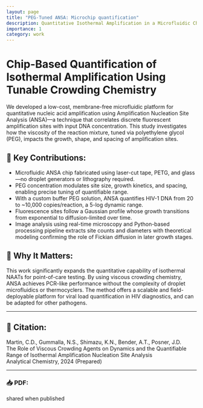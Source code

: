 ```yaml
---
layout: page
title: "PEG-Tuned ANSA: Microchip quantification"
description: Quantitative Isothermal Amplification in a Microfluidic Chip
importance: 1
category: work
---
```


# Chip-Based Quantification of Isothermal Amplification Using Tunable Crowding Chemistry

We developed a low-cost, membrane-free microfluidic platform for quantitative nucleic acid amplification using Amplification Nucleation Site Analysis (ANSA)—a technique that correlates discrete fluorescent amplification sites with input DNA concentration. This study investigates how the viscosity of the reaction mixture, tuned via polyethylene glycol (PEG), impacts the growth, shape, and spacing of amplification sites.

## 🧪 Key Contributions:
- Microfluidic ANSA chip fabricated using laser-cut tape, PETG, and glass—no droplet generators or lithography required.
- PEG concentration modulates site size, growth kinetics, and spacing, enabling precise tuning of quantifiable range.
- With a custom buffer PEG solution, ANSA quantifies HIV-1 DNA from 20 to ~10,000 copies/reaction, a 5-log dynamic range.
- Fluorescence sites follow a Gaussian profile whose growth transitions from exponential to diffusion-limited over time.
- Image analysis using real-time microscopy and Python-based processing pipeline extracts site counts and diameters with theoretical modeling confirming the role of Fickian diffusion in later growth stages.

## 🔬 Why It Matters:
This work significantly expands the quantitative capability of isothermal NAATs for point-of-care testing. By using viscous crowding chemistry, ANSA achieves PCR-like performance without the complexity of droplet microfluidics or thermocyclers. The method offers a scalable and field-deployable platform for viral load quantification in HIV diagnostics, and can be adapted for other pathogens.

---

## 📄 Citation:

Martin, C.D., Gummalla, N.S., Shimazu, K.N., Bender, A.T., Posner, J.D.  
The Role of Viscous Crowding Agents on Dynamics and the Quantifiable Range of Isothermal Amplification Nucleation Site Analysis  
Analytical Chemistry, 2024 (Prepared)

---

### 📥 PDF:

shared when published

